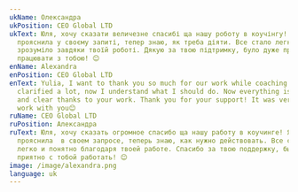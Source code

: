 ```yaml
---
ukName: Олександра
ukPosition: CEO Global LTD
ukText: Юля, хочу сказати величезне спасибі ща нашу роботу в коучінгу! Я багато
  прояснила у своєму запиті, тепер знаю, як треба діяти. Все стало легко та
  зрозуміло завдяки твоїй роботі. Дякую за твою підтримку, було дуже приємно
  працювати з тобою! 😊
enName: Alexandra
enPosition: CEO Global LTD
enText: Yulia, I want to thank you so much for our work while coaching! I
  clarified a lot, now I understand what I should do. Now everything is so easy
  and clear thanks to your work. Thank you for your support! It was very nice to
  work with you😊
ruName: CEO Global LTD
ruPosition: Александра
ruText: Юля, хочу сказать огромное спасибо ща нашу работу в коучинге! Я многое
  прояснила  в своем запросе, теперь знаю, как нужно действовать. Все стало
  легко и понятно благодаря твоей работе. Спасибо за твою поддержку, было очень
  приятно с тобой работать! 😊
image: /image/alexandra.png
language: uk
---
```

